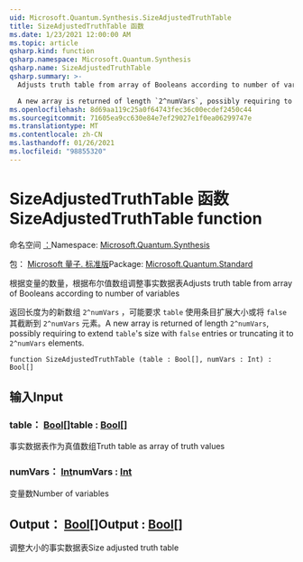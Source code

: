 ```yaml
---
uid: Microsoft.Quantum.Synthesis.SizeAdjustedTruthTable
title: SizeAdjustedTruthTable 函数
ms.date: 1/23/2021 12:00:00 AM
ms.topic: article
qsharp.kind: function
qsharp.namespace: Microsoft.Quantum.Synthesis
qsharp.name: SizeAdjustedTruthTable
qsharp.summary: >-
  Adjusts truth table from array of Booleans according to number of variables

  A new array is returned of length `2^numVars`, possibly requiring to extend `table`'s size with `false` entries or truncating it to `2^numVars` elements.
ms.openlocfilehash: 8d69aa119c25a0f64743fec36c00ecdef2450c44
ms.sourcegitcommit: 71605ea9cc630e84e7ef29027e1f0ea06299747e
ms.translationtype: MT
ms.contentlocale: zh-CN
ms.lasthandoff: 01/26/2021
ms.locfileid: "98855320"
---
```

# <a name="sizeadjustedtruthtable-function"></a><span data-ttu-id="0cc39-102">SizeAdjustedTruthTable 函数</span><span class="sxs-lookup"><span data-stu-id="0cc39-102">SizeAdjustedTruthTable function</span></span>

<span data-ttu-id="0cc39-103">命名空间 [：](xref:Microsoft.Quantum.Synthesis)</span><span class="sxs-lookup"><span data-stu-id="0cc39-103">Namespace: [Microsoft.Quantum.Synthesis](xref:Microsoft.Quantum.Synthesis)</span></span>

<span data-ttu-id="0cc39-104">包： [Microsoft 量子. 标准版](https://nuget.org/packages/Microsoft.Quantum.Standard)</span><span class="sxs-lookup"><span data-stu-id="0cc39-104">Package: [Microsoft.Quantum.Standard](https://nuget.org/packages/Microsoft.Quantum.Standard)</span></span>


<span data-ttu-id="0cc39-105">根据变量的数量，根据布尔值数组调整事实数据表</span><span class="sxs-lookup"><span data-stu-id="0cc39-105">Adjusts truth table from array of Booleans according to number of variables</span></span>

<span data-ttu-id="0cc39-106">返回长度为的新数组 `2^numVars` ，可能要求 `table` 使用条目扩展大小或将 `false` 其截断到 `2^numVars` 元素。</span><span class="sxs-lookup"><span data-stu-id="0cc39-106">A new array is returned of length `2^numVars`, possibly requiring to extend `table`'s size with `false` entries or truncating it to `2^numVars` elements.</span></span>

```qsharp
function SizeAdjustedTruthTable (table : Bool[], numVars : Int) : Bool[]
```


## <a name="input"></a><span data-ttu-id="0cc39-107">输入</span><span class="sxs-lookup"><span data-stu-id="0cc39-107">Input</span></span>

### <a name="table--bool"></a><span data-ttu-id="0cc39-108">table： [Bool](xref:microsoft.quantum.lang-ref.bool)[]</span><span class="sxs-lookup"><span data-stu-id="0cc39-108">table : [Bool](xref:microsoft.quantum.lang-ref.bool)[]</span></span>

<span data-ttu-id="0cc39-109">事实数据表作为真值数组</span><span class="sxs-lookup"><span data-stu-id="0cc39-109">Truth table as array of truth values</span></span>


### <a name="numvars--int"></a><span data-ttu-id="0cc39-110">numVars： [Int](xref:microsoft.quantum.lang-ref.int)</span><span class="sxs-lookup"><span data-stu-id="0cc39-110">numVars : [Int](xref:microsoft.quantum.lang-ref.int)</span></span>

<span data-ttu-id="0cc39-111">变量数</span><span class="sxs-lookup"><span data-stu-id="0cc39-111">Number of variables</span></span>



## <a name="output--bool"></a><span data-ttu-id="0cc39-112">Output： [Bool](xref:microsoft.quantum.lang-ref.bool)[]</span><span class="sxs-lookup"><span data-stu-id="0cc39-112">Output : [Bool](xref:microsoft.quantum.lang-ref.bool)[]</span></span>

<span data-ttu-id="0cc39-113">调整大小的事实数据表</span><span class="sxs-lookup"><span data-stu-id="0cc39-113">Size adjusted truth table</span></span>